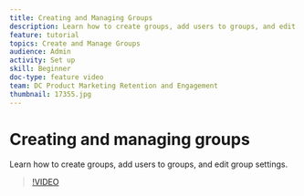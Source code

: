 ```yaml
---
title: Creating and Managing Groups
description: Learn how to create groups, add users to groups, and edit group settings
feature: tutorial
topics: Create and Manage Groups
audience: Admin
activity: Set up
skill: Beginner
doc-type: feature video
team: DC Product Marketing Retention and Engagement
thumbnail: 17355.jpg
---
```


# Creating and managing groups

Learn how to create groups, add users to groups, and edit group settings.

>[!VIDEO](https://video.tv.adobe.com/v/17355?hidetitle=true)
